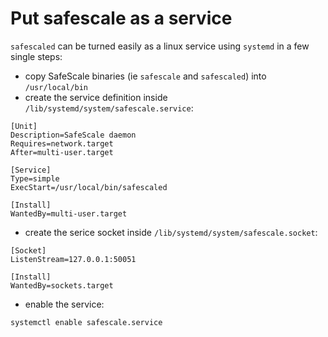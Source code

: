 # Put safescale as a service

`safescaled` can be turned easily as a linux service using `systemd` in a few single steps:

 - copy SafeScale binaries (ie `safescale` and `safescaled`) into `/usr/local/bin`
 - create the service definition inside `/lib/systemd/system/safescale.service`:

```
[Unit]
Description=SafeScale daemon 
Requires=network.target
After=multi-user.target

[Service]
Type=simple
ExecStart=/usr/local/bin/safescaled

[Install]
WantedBy=multi-user.target
```
 - create the serice socket inside `/lib/systemd/system/safescale.socket`:

```
[Socket]
ListenStream=127.0.0.1:50051

[Install]
WantedBy=sockets.target
```

 - enable the service:

```
systemctl enable safescale.service
```
